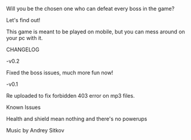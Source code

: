 Will you be the chosen one who can defeat every boss in the game?

Let's find out!

This game is meant to be played on mobile,  but you can mess around on your pc with it.

CHANGELOG

-v0.2

Fixed the boss issues, much more fun now!



-v0.1

Re uploaded to fix forbidden 403 error on mp3 files.



Known Issues

Health and shield mean nothing and there's no powerups



Music by Andrey Sitkov